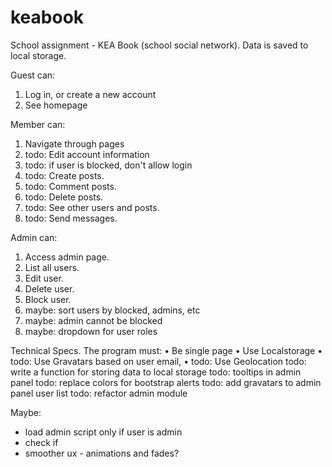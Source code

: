 keabook
=======

School assignment - KEA Book (school social network).
Data is saved to local storage.

Guest can:
1. Log in, or create a new account
2. See homepage

Member can:
1. Navigate through pages
2. todo: Edit account information
3. todo: if user is blocked, don't allow login
4. todo: Create posts.
5. todo: Comment posts.
6. todo: Delete posts.
7. todo: See other users and posts.
8. todo: Send messages.

Admin can:
1. Access admin page.
2. List all users.
3. Edit user.
4. Delete user.
5. Block user.
6. maybe: sort users by blocked, admins, etc
7. maybe: admin cannot be blocked
8. maybe: dropdown for user roles

Technical Specs. The program must:
• Be single page
• Use Localstorage
• todo: Use Gravatars based on user email,
• todo: Use Geolocation
todo: write a function for storing data to local storage
todo: tooltips in admin panel
todo: replace colors for bootstrap alerts
todo: add gravatars to admin panel user list
todo: refactor admin module

Maybe:
- load admin script only if user is admin
- check if
- smoother ux - animations and fades?
